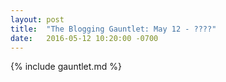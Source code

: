 ```yaml
---
layout: post
title:  "The Blogging Gauntlet: May 12 - ????"
date:   2016-05-12 10:20:00 -0700
---
```


{% include gauntlet.md %}

